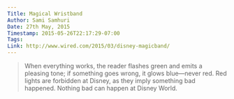 ```yaml
---
Title: Magical Wristband
Author: Sami Samhuri
Date: 27th May, 2015
Timestamp: 2015-05-26T22:17:29-07:00
Tags: 
Link: http://www.wired.com/2015/03/disney-magicband/
---
```


> When everything works, the reader flashes green and emits a pleasing tone; if something goes wrong, it glows blue—never red. Red lights are forbidden at Disney, as they imply something bad happened. Nothing bad can happen at Disney World.

